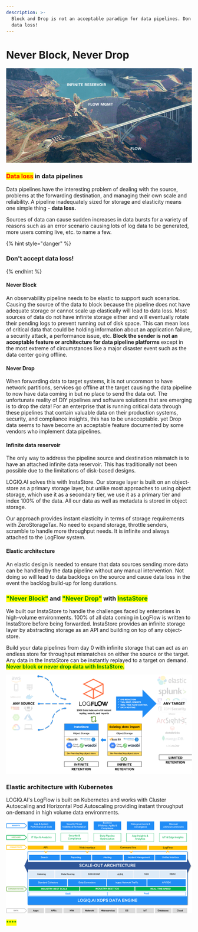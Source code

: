 ```yaml
---
description: >-
  Block and Drop is not an acceptable paradigm for data pipelines. Don't accept
  data loss!
---
```


# Never Block, Never Drop

![Regulating data flows is very similar to regulating water flows!](../.gitbook/assets/Inspiration.png)

### <mark style="color:red;">Data loss</mark> in data pipelines

Data pipelines have the interesting problem of dealing with the source, problems at the forwarding destination, and managing their own scale and reliability. A pipeline inadequately sized for storage and elasticity means one simple thing - **data loss.**

Sources of data can cause sudden increases in data bursts for a variety of reasons such as an error scenario causing lots of log data to be generated, more users coming live, etc. to name a few.&#x20;

{% hint style="danger" %}
### Don't accept data loss!
{% endhint %}

#### Never Block

An observability pipeline needs to be elastic to support such scenarios. Causing the source of the data to block because the pipeline does not have adequate storage or cannot scale up elastically will lead to data loss. Most sources of data do not have infinite storage either and will eventually rotate their pending logs to prevent running out of disk space. This can mean loss of critical data that could be holding information about an application failure, a security attack, a performance issue, etc. **Block the sender is not an acceptable feature or architecture for data pipeline platforms** except in the most extreme of circumstances like a major disaster event such as the data center going offline.

#### Never Drop

When forwarding data to target systems, it is not uncommon to have network partitions, services go offline at the target causing the data pipeline to now have data coming in but no place to send the data out. The unfortunate reality of DIY pipelines and software solutions that are emerging is to drop the data! For an enterprise that is running critical data through these pipelines that contain valuable data on their production systems, security, and compliance insights, this has to be unacceptable. yet Drop data seems to have become an acceptable feature documented by some vendors who implement data pipelines.

#### Infinite data reservoir

The only way to address the pipeline source and destination mismatch is to have an attached infinite data reservoir. This has traditionally not been possible due to the limitations of disk-based designs.&#x20;

LOGIQ.AI solves this with InstaStore. Our storage layer is built on an object-store as a primary storage layer, but unlike most approaches to using object storage, which use it as a secondary tier, we use it as a primary tier and index 100% of the data. All our data as well as metadata is stored in object storage.

Our approach provides instant elasticity in terms of storage requirements with ZeroStorageTax. No need to expand storage, throttle senders, scramble to handle more throughput needs. It is infinite and always attached to the LogFlow system.

#### Elastic architecture

An elastic design is needed to ensure that data sources sending more data can be handled by the data pipeline without any manual intervention. Not doing so will lead to data backlogs on the source and cause data loss in the event the backlog build-up for long durations.

### <mark style="color:green;">"Never Block"</mark> and <mark style="color:green;">"Never Drop"</mark> with <mark style="color:green;">InstaStore</mark>

We built our InstaStore to handle the challenges faced by enterprises in high-volume environments. 100% of all data coming in LogFlow is written to InstaStore before being forwarded. InstaStore provides an infinite storage layer by abstracting storage as an API and building on top of any object-store.

Build your data pipelines from day 0 with infinite storage that can act as an endless store for throughput mismatches on either the source or the target. Any data in the InstaStore can be instantly replayed to a target on demand. <mark style="color:green;">**Never block or never drop data with InstaStore.**</mark>

![](../.gitbook/assets/LogFlow-Enterprise.png)

### Elastic architecture with Kubernetes

LOGIQ.AI's LogFlow is built on Kubernetes and works with Cluster Autoscaling and Horizontal Pod Autoscaling providing instant throughput on-demand in high volume data environments.

![Native Kubernetes design makes platform elastically scale on-demand](../.gitbook/assets/ArchitectureBlock.png)



<mark style="color:green;">****</mark>







